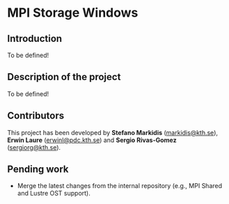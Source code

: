 # MPI Storage Windows
## Introduction
To be defined!
## Description of the project
To be defined!
## Contributors
This project has been developed by **Stefano Markidis** (markidis@kth.se), **Erwin Laure** (erwinl@pdc.kth.se) and **Sergio Rivas-Gomez** (sergiorg@kth.se).
## Pending work
- Merge the latest changes from the internal repository (e.g., MPI Shared and Lustre OST support).

